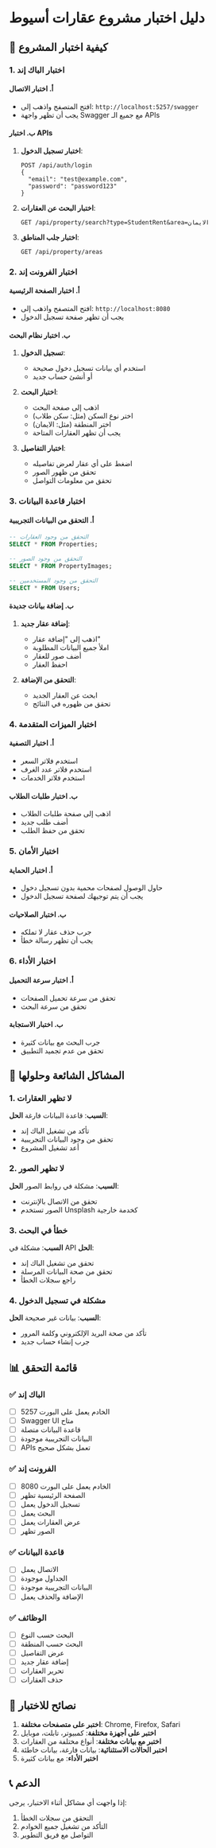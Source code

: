 # دليل اختبار مشروع عقارات أسيوط

## 🧪 كيفية اختبار المشروع

### 1. اختبار الباك إند

#### أ. اختبار الاتصال
- افتح المتصفح واذهب إلى: `http://localhost:5257/swagger`
- يجب أن تظهر واجهة Swagger مع جميع الـ APIs

#### ب. اختبار APIs
1. **اختبار تسجيل الدخول**:
   ```
   POST /api/auth/login
   {
     "email": "test@example.com",
     "password": "password123"
   }
   ```

2. **اختبار البحث عن العقارات**:
   ```
   GET /api/property/search?type=StudentRent&area=الايمان
   ```

3. **اختبار جلب المناطق**:
   ```
   GET /api/property/areas
   ```

### 2. اختبار الفرونت إند

#### أ. اختبار الصفحة الرئيسية
- افتح المتصفح واذهب إلى: `http://localhost:8080`
- يجب أن تظهر صفحة تسجيل الدخول

#### ب. اختبار نظام البحث
1. **تسجيل الدخول**:
   - استخدم أي بيانات تسجيل دخول صحيحة
   - أو أنشئ حساب جديد

2. **اختبار البحث**:
   - اذهب إلى صفحة البحث
   - اختر نوع السكن (مثل: سكن طلاب)
   - اختر المنطقة (مثل: الايمان)
   - يجب أن تظهر العقارات المتاحة

3. **اختبار التفاصيل**:
   - اضغط على أي عقار لعرض تفاصيله
   - تحقق من ظهور الصور
   - تحقق من معلومات التواصل

### 3. اختبار قاعدة البيانات

#### أ. التحقق من البيانات التجريبية
```sql
-- التحقق من وجود العقارات
SELECT * FROM Properties;

-- التحقق من وجود الصور
SELECT * FROM PropertyImages;

-- التحقق من وجود المستخدمين
SELECT * FROM Users;
```

#### ب. إضافة بيانات جديدة
1. **إضافة عقار جديد**:
   - اذهب إلى "إضافة عقار"
   - املأ جميع البيانات المطلوبة
   - أضف صور للعقار
   - احفظ العقار

2. **التحقق من الإضافة**:
   - ابحث عن العقار الجديد
   - تحقق من ظهوره في النتائج

### 4. اختبار الميزات المتقدمة

#### أ. اختبار التصفية
- استخدم فلاتر السعر
- استخدم فلاتر عدد الغرف
- استخدم فلاتر الخدمات

#### ب. اختبار طلبات الطلاب
- اذهب إلى صفحة طلبات الطلاب
- أضف طلب جديد
- تحقق من حفظ الطلب

### 5. اختبار الأمان

#### أ. اختبار الحماية
- حاول الوصول لصفحات محمية بدون تسجيل دخول
- يجب أن يتم توجيهك لصفحة تسجيل الدخول

#### ب. اختبار الصلاحيات
- جرب حذف عقار لا تملكه
- يجب أن تظهر رسالة خطأ

### 6. اختبار الأداء

#### أ. اختبار سرعة التحميل
- تحقق من سرعة تحميل الصفحات
- تحقق من سرعة البحث

#### ب. اختبار الاستجابة
- جرب البحث مع بيانات كثيرة
- تحقق من عدم تجميد التطبيق

## 🐛 المشاكل الشائعة وحلولها

### 1. لا تظهر العقارات
**السبب**: قاعدة البيانات فارغة
**الحل**: 
- تأكد من تشغيل الباك إند
- تحقق من وجود البيانات التجريبية
- أعد تشغيل المشروع

### 2. لا تظهر الصور
**السبب**: مشكلة في روابط الصور
**الحل**:
- تحقق من الاتصال بالإنترنت
- الصور تستخدم Unsplash كخدمة خارجية

### 3. خطأ في البحث
**السبب**: مشكلة في API
**الحل**:
- تحقق من تشغيل الباك إند
- تحقق من صحة البيانات المرسلة
- راجع سجلات الخطأ

### 4. مشكلة في تسجيل الدخول
**السبب**: بيانات غير صحيحة
**الحل**:
- تأكد من صحة البريد الإلكتروني وكلمة المرور
- جرب إنشاء حساب جديد

## 📊 قائمة التحقق

### ✅ الباك إند
- [ ] الخادم يعمل على البورت 5257
- [ ] Swagger UI متاح
- [ ] قاعدة البيانات متصلة
- [ ] البيانات التجريبية موجودة
- [ ] APIs تعمل بشكل صحيح

### ✅ الفرونت إند
- [ ] الخادم يعمل على البورت 8080
- [ ] الصفحة الرئيسية تظهر
- [ ] تسجيل الدخول يعمل
- [ ] البحث يعمل
- [ ] عرض العقارات يعمل
- [ ] الصور تظهر

### ✅ قاعدة البيانات
- [ ] الاتصال يعمل
- [ ] الجداول موجودة
- [ ] البيانات التجريبية موجودة
- [ ] الإضافة والحذف يعمل

### ✅ الوظائف
- [ ] البحث حسب النوع
- [ ] البحث حسب المنطقة
- [ ] عرض التفاصيل
- [ ] إضافة عقار جديد
- [ ] تحرير العقارات
- [ ] حذف العقارات

## 🎯 نصائح للاختبار

1. **اختبر على متصفحات مختلفة**: Chrome, Firefox, Safari
2. **اختبر على أجهزة مختلفة**: كمبيوتر، تابلت، موبايل
3. **اختبر مع بيانات مختلفة**: أنواع مختلفة من العقارات
4. **اختبر الحالات الاستثنائية**: بيانات فارغة، بيانات خاطئة
5. **اختبر الأداء**: مع بيانات كثيرة

## 📞 الدعم

إذا واجهت أي مشاكل أثناء الاختبار، يرجى:
1. التحقق من سجلات الخطأ
2. التأكد من تشغيل جميع الخوادم
3. التواصل مع فريق التطوير 